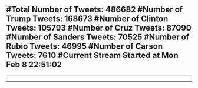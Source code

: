 #Total Number of Tweets: 486682 
#Number of Trump Tweets: 168673
#Number of Clinton Tweets: 105793
#Number of Cruz Tweets: 87090
#Number of Sanders Tweets: 70525
#Number of Rubio Tweets: 46995
#Number of Carson Tweets: 7610
#Current Stream Started at Mon Feb  8 22:51:02
---
---
---
